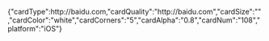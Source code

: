 {"cardType":http:\/\/baidu.com,"cardQuality":"http:\/\/baidu.com","cardSize":"","cardColor":"white","cardCorners":"5","cardAlpha":"0.8","cardNum":"108","platform":"iOS"}
